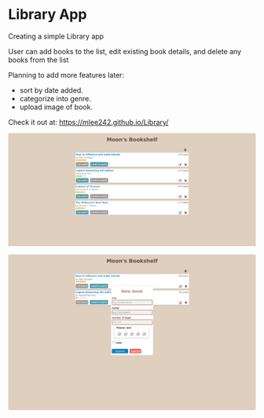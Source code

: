 # Library App

Creating a simple Library app

User can add books to the list, edit existing book details, and delete any books from the list 


Planning to add more features later:
- sort by date added.
- categorize into genre.
- upload image of book.

Check it out at: https://mlee242.github.io/Library/

![What is this](screenshot.png?raw=true "Screenshot")

![What is this](screenshot2.png?raw=true "Screenshot")
